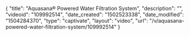 {
    "title": "Aquasana&reg; Powered Water Filtration System",
    "description": "",
    "videoid": "109992514",
    "date_created": "1502523338",
    "date_modified": "1504284370",
    "type": "captivate",
    "layout": "video",
    "url": "\/v\/aquasana-powered-water-filtration-system\/109992514"
}
